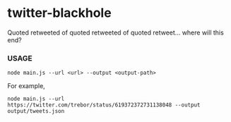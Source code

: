 # twitter-blackhole

Quoted retweeted of quoted retweeted of quoted retweet... where will this end?

### USAGE

```
node main.js --url <url> --output <output-path>
```

For example,

```
node main.js --url https://twitter.com/trebor/status/619372372731138048 --output output/tweets.json
```

